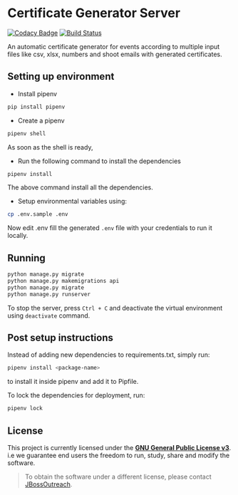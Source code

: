 # Certificate Generator Server

[![Codacy Badge](https://api.codacy.com/project/badge/Grade/06bd6acff9cd4506985192596642ef5f)](https://www.codacy.com/app/JBossOutreach/certificate-generator-server?utm_source=github.com&amp;utm_medium=referral&amp;utm_content=JBossOutreach/certificate-generator-server&amp;utm_campaign=Badge_Grade)
[![Build Status](https://travis-ci.org/JBossOutreach/certificate-generator-server.svg?branch=master)](https://travis-ci.org/JBossOutreach/certificate-generator-server)

An automatic certificate generator for events according to multiple input files like csv, xlsx, numbers and shoot emails with generated certificates.

## Setting up environment

- Install pipenv

```sh
pip install pipenv
```

- Create a pipenv

```sh
pipenv shell
```

As soon as the shell is ready,

- Run the following command to install the dependencies

```sh
pipenv install
```

The above command install all the dependencies.

- Setup environmental variables using:

```sh
cp .env.sample .env
```

Now edit .env fill the generated `.env` file with your credentials to run it locally.

## Running

```sh
python manage.py migrate
python manage.py makemigrations api
python manage.py migrate
python manage.py runserver
```

To stop the server, press `Ctrl + C` and deactivate the virtual environment using `deactivate` command.

## Post setup instructions

Instead of adding new dependencies to requirements.txt, simply run:

```sh
pipenv install <package-name>
```

to install it inside pipenv and add it to Pipfile.

To lock the dependencies for deployment, run:

```sh
pipenv lock
```

## License

This project is currently licensed under the **[GNU General Public License v3](LICENSE.md)**.
i.e we guarantee end users the freedom to run, study, share and modify the software.

> To obtain the software under a different license, please contact [JBossOutreach](https://gitter.im/JBossOutreach/gci).
